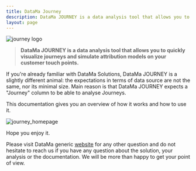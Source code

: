 ```yaml
---
title: DataMa Journey
description: DataMa JOURNEY is a data analysis tool that allows you to quickly visualize journeys and simulate attribution models on your customer touch points.
layout: page
---
```


![journey logo]({{site.url}}/{{site.baseurl}}/core_app/old/images/DataMa-JOURNEY-Logo-2.png)

> **DataMa JOURNEY is a data analysis tool that allows you to quickly visualize journeys and simulate attribution models on your customer touch points.**

If you're already familiar with DataMa Solutions, DataMa JOURNEY is a slightly different animal: the expectations in terms of data source are not the same, nor its minimal size. Main reason is that DataMa JOURNEY expects a "Journey" column to be able to analyse Journeys.

This documentation gives you an overview of how it works and how to use it.

![journey_homepage]({{site.url}}/{{site.baseurl}}/core_app/old/images/journey.png)

Hope you enjoy it.

Please visit DataMa generic [website](https://datama.fr/lets-talk/) for any other question and do not hesitate to reach us if you have any question about the solution, your analysis or the documentation. We will be more than happy to get your point of view.
